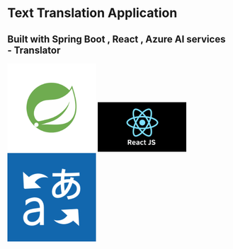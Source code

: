 <h1>Text Translation Application</h1>
<h2>Built with Spring Boot , React , Azure AI services - Translator</h2>
<div className="d-flex justify-content-around">
  <img src="images/springlogo.png" width="200" alt="Spring Logo" />
  <img src="images/react.js" width="200" alt="React Logo" />
  <img src="images/AzureTranslator.png" width="200" alt="Azure Translator Logo" />
</div>
